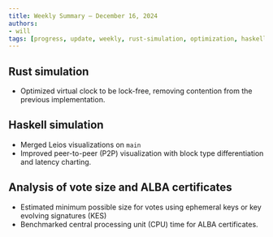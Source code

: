 ```yaml
---
title: Weekly Summary – December 16, 2024
authors:
- will
tags: [progress, update, weekly, rust-simulation, optimization, haskell-simulation, visualization, cryptography, alba]
---
```


## Rust simulation

- Optimized virtual clock to be lock-free, removing contention from the previous
  implementation.

## Haskell simulation

- Merged Leios visualizations on `main`
- Improved peer-to-peer (P2P) visualization with block type differentiation and latency
  charting.

## Analysis of vote size and ALBA certificates

- Estimated minimum possible size for votes using ephemeral keys or key evolving signatures (KES)
- Benchmarked central processing unit (CPU) time for ALBA certificates.
